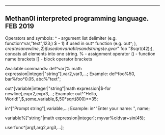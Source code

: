 ------------------------------------------
Methan0l interpreted programming language.
		FEB 2019		  
------------------------------------------
Operators and symbols:
^ - argument list delimiter (e.g. function^var,"text",123;)
$ - 1) if used in out^ function (e.g. out^$;), creates a new line,
    2) if used on variables and strings (e.g var$" foo "$sqrt(42);), concats all elements into one string.
% - assignment operator
() - function name brackets
[] - block operator brackets

Available commands:
def^var[% math expression|integer|"string"],var2,var3,...;
Example: def^foo%50, bar%foo*0.05, abc%"text";

out^[variable|integer|"string"|math expression|$-for newline],expr2,expr3,...;
Example: out^"Hello, World!",$,some_variable,$,50*sqrt(800)**35;

in^["Prompt string"],variable,...;
Example: in^"Enter your name: ", name;

variable%["string"|math expression|integer];
myvar%oldvar+sin(45);

userfunc^[arg1,arg2,arg3,...];